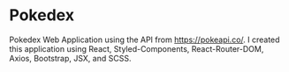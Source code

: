 # Pokedex

Pokedex Web Application using the API from https://pokeapi.co/. I created this application using React, Styled-Components, React-Router-DOM, Axios, Bootstrap, JSX, and SCSS.
